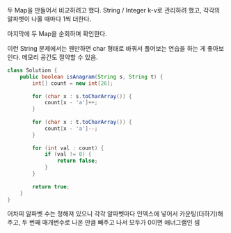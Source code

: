 두 Map을 만들어서 비교하려고 했다. String / Integer k-v로 관리하려 했고, 각각의 알파벳이 나올 때마다 1씩 더한다.

마지막에 두 Map을 순회하며 확인한다.

이런 String 문제에서는 웬만하면 char 형태로 바꿔서 풀어보는 연습을 하는 게 좋아보인다. 메모리 공간도 절약할 수 있음.

```java
class Solution {
    public boolean isAnagram(String s, String t) {
        int[] count = new int[26];
        
        for (char x : s.toCharArray()) {
            count[x - 'a']++;
        }
        
        for (char x : t.toCharArray()) {
            count[x - 'a']--;
        }
        
        for (int val : count) {
            if (val != 0) {
                return false;
            }
        }
        
        return true;
    }
}
```

어차피 알파벳 수는 정해져 있으니 각각 알파벳마다 인덱스에 넣어서 카운팅(더하기)해주고, 두 번째 매개변수로 나온 만큼 빼주고 나서 모두가 0이면 애너그램인 셈
